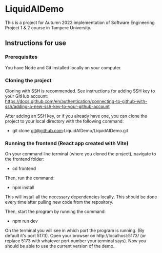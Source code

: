 # LiquidAIDemo

This is a project for Autumn 2023 implementation of Software Engineering Project 1 & 2 course in Tampere University.

## Instructions for use

### Prerequisites

You have Node and Git installed locally on your computer.

### Cloning the project

Cloning with SSH is recommended. See instructions for adding SSH key to your GitHub account: https://docs.github.com/en/authentication/connecting-to-github-with-ssh/adding-a-new-ssh-key-to-your-github-account

After adding an SSH key, or if you already have one, you can clone the project to your local directory with the following command: 
- git clone git@github.com:LiquidAIDemo/LiquidAIDemo.git

### Running the frontend (React app created with Vite)

On your command line terminal (where you cloned the project), navigate to the frontend folder:
- cd frontend

Then, run the command:
- npm install

This will install all the necessary dependencies locally. This should be done every time after pulling new code from the repository.

Then, start the program by running the command:
- npm run dev

On the terminal you will see in which port the program is running. (By default it's port 5173). Open your browser on http://localhost:5173/ (or replace 5173 with whatever port number your terminal says). Now you should be able to use the current version of the demo.

